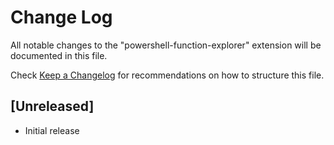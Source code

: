# Change Log
All notable changes to the "powershell-function-explorer" extension will be documented in this file.

Check [Keep a Changelog](http://keepachangelog.com/) for recommendations on how to structure this file.

## [Unreleased]
- Initial release